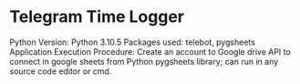 # Telegram Time Logger 
Python Version: Python 3.10.5
Packages used: telebot, pygsheets
Application Execution Procedure: Create an account to Google drive API to connect in google sheets from Python pygsheets library; can run in any source code editor or cmd. 
